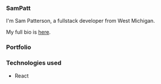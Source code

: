 ### SamPatt

I'm Sam Patterson, a fullstack developer from West Michigan.

My full bio is [here](https://github.com/SamPatt).

### Portfolio



### Technologies used

* React

